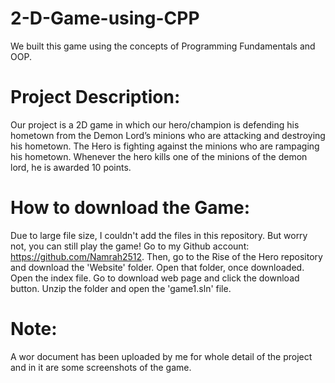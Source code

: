 # 2-D-Game-using-CPP
We built this game using the concepts of Programming Fundamentals and OOP.
# Project Description:
Our project is a 2D game in which our hero/champion is defending his hometown from the Demon Lord’s minions who are attacking and destroying his hometown. The Hero is fighting against the minions who are rampaging his hometown. Whenever the hero kills one of the minions of the demon lord, he is awarded 10 points.
# How to download the Game:
Due to large file size, I couldn't add the files in this repository. But worry not, you can still play the game! Go to my Github account: https://github.com/Namrah2512. Then, go to the Rise of the Hero repository and download the 'Website' folder. Open that folder, once downloaded. Open the index file. Go to download web page and click the download button. Unzip the folder and open the 'game1.sln' file.
# Note:
A wor document has been uploaded by me for whole detail of the project and in it are some screenshots of the game.
